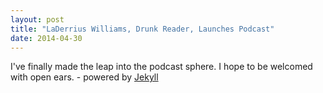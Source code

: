 ```yaml
---
layout: post
title: "LaDerrius Williams, Drunk Reader, Launches Podcast"
date: 2014-04-30
---
```


I've finally made the leap into the podcast sphere. I hope to be welcomed with open ears. - powered by [Jekyll](http://jekyllrb.com)
